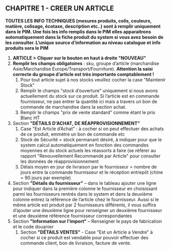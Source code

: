 ## CHAPITRE 1 - CREER UN ARTICLE

**TOUTES LES INFO TECHNIQUES (mesures produits, colis, couleurs, matière, colisage, écotaxe, description etc..) sont à remplir uniquement dans le PIM. Une fois les info remplis dans le PIM elles apparaitrons automatiquement dans la fiche produit du system si vous avez besoin de les consulter. L’unique source d’information au niveau catalogue et info produits sera le PIM**

1. **ARTICLE > Cliquer sur le bouton en haut à droite "NOUVEAU"**
2. **Remplir les champs obligatoires** : sku, groupe d’article (marchandise Asie/Marchandise Europe/Transport/Fourniture). **Attention la saisi correcte du groupe d’article est très importante comptablement !**
    1. Pour tout article sujet à nos stocks veuillez cocher la case "Maintenir Stock"
    2. Remplir le champs "stock d’ouverture" uniquement si nous avons actuellement du stock sur ce produit. Si l’article est en commande fournisseur, ne pas entrer la quantité ici mais a travers un bon de commande de marchandise dans la section achat.
    3. Remplir le champs "prix de vente standard" comme étant le prix Blanc HT 
3.	Section **"DÉTAILS D'ACHAT, DE RÉAPPROVISIONNEMENT"**
    1. Case "Est Article d’Achat" : à cocher si on peut effectuer des achats de ce produit, emmètre un bon de commande etc 
    2. Stock de Sécurité = stock permanant désiré, à indiquer pour que le system calcul automatiquement en fonction des commandes moyennes et du stock actuels les réassorts à faire (se référer au rapport "Renouvellement Recommandé par Article" pour consulter les données de réapprovisionnement
    3. Délais moyen en jour de livraison par le fournisseur = nombre de jours entre la commande fournisseur et le réception entrepôt (chine = 90 jours par exemple)
4.	Section **"Détails du fournisseur"** – dans le tableau ajouter une ligne pour indiquer dans la première colonne le fournisseur en choisissant parmi les fournisseurs rentrés dans le system et dans la deuxième colonne entrez la référence de l’article chez le fournisseur. Aussi si le même article est produit par 2 fournisseurs différents, il vous suffira d’ajouter une deuxième ligne pour renseigner un deuxième fournisseur et une deuxième référence fournisseur correspondantes
5.	Section **"Information sur l’import"** – Renseigner le pays de fabrication et le code douanier
    1. Section **"DÉTAILS VENTES"** - Case "Est un Article a Vendre" à cocher si ce produit est vendable pour pouvoir effectuer des commande client, bon de livraison, facture de vente.
